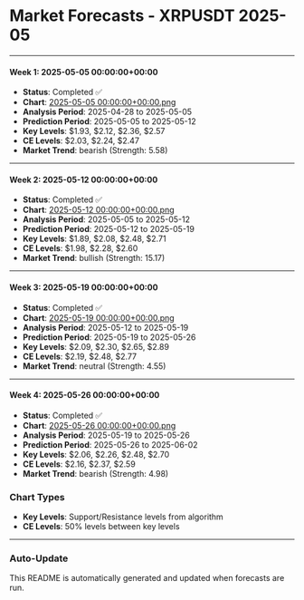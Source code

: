 # Market Forecasts - XRPUSDT 2025-05

---

#### Week 1: 2025-05-05 00:00:00+00:00
- **Status**: Completed ✅
- **Chart**: <a href="./2025-05-05 00:00:00+00:00.png">2025-05-05 00:00:00+00:00.png</a>
- **Analysis Period**: 2025-04-28 to 2025-05-05
- **Prediction Period**: 2025-05-05 to 2025-05-12
- **Key Levels**: $1.93, $2.12, $2.36, $2.57
- **CE Levels**: $2.03, $2.24, $2.47
- **Market Trend**: bearish (Strength: 5.58)

---

#### Week 2: 2025-05-12 00:00:00+00:00
- **Status**: Completed ✅
- **Chart**: <a href="./2025-05-12 00:00:00+00:00.png">2025-05-12 00:00:00+00:00.png</a>
- **Analysis Period**: 2025-05-05 to 2025-05-12
- **Prediction Period**: 2025-05-12 to 2025-05-19
- **Key Levels**: $1.89, $2.08, $2.48, $2.71
- **CE Levels**: $1.98, $2.28, $2.60
- **Market Trend**: bullish (Strength: 15.17)

---

#### Week 3: 2025-05-19 00:00:00+00:00
- **Status**: Completed ✅
- **Chart**: <a href="./2025-05-19 00:00:00+00:00.png">2025-05-19 00:00:00+00:00.png</a>
- **Analysis Period**: 2025-05-12 to 2025-05-19
- **Prediction Period**: 2025-05-19 to 2025-05-26
- **Key Levels**: $2.09, $2.30, $2.65, $2.89
- **CE Levels**: $2.19, $2.48, $2.77
- **Market Trend**: neutral (Strength: 4.55)

---

#### Week 4: 2025-05-26 00:00:00+00:00
- **Status**: Completed ✅
- **Chart**: <a href="./2025-05-26 00:00:00+00:00.png">2025-05-26 00:00:00+00:00.png</a>
- **Analysis Period**: 2025-05-19 to 2025-05-26
- **Prediction Period**: 2025-05-26 to 2025-06-02
- **Key Levels**: $2.06, $2.26, $2.48, $2.70
- **CE Levels**: $2.16, $2.37, $2.59
- **Market Trend**: bearish (Strength: 4.98)

### Chart Types

- **Key Levels**: Support/Resistance levels from algorithm
- **CE Levels**: 50% levels between key levels

---

### Auto-Update

This README is automatically generated and updated when forecasts are run.
